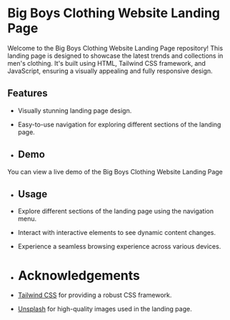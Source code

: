 # Big Boys Clothing Website Landing Page

Welcome to the Big Boys Clothing Website Landing Page repository! This landing page is designed to showcase the latest trends and collections in men's clothing. It's built using HTML, Tailwind CSS framework, and JavaScript, ensuring a visually appealing and fully responsive design.

## Features

- Visually stunning landing page design.
- Easy-to-use navigation for exploring different sections of the landing page.


- ## Demo

You can view a live demo of the Big Boys Clothing Website Landing Page

- ## Usage

- Explore different sections of the landing page using the navigation menu.
- Interact with interactive elements to see dynamic content changes.
- Experience a seamless browsing experience across various devices.

- # Acknowledgements

- [Tailwind CSS](https://tailwindcss.com/) for providing a robust CSS framework.
- [Unsplash](https://unsplash.com/) for high-quality images used in the landing page.
